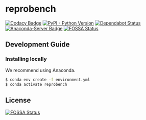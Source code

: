 # reprobench

[![Codacy Badge](https://api.codacy.com/project/badge/Grade/8163f0d20e9145cf9379a56f0383287c)](https://app.codacy.com/app/rkkautsar/reprobench?utm_source=github.com&utm_medium=referral&utm_content=rkkautsar/reprobench&utm_campaign=Badge_Grade_Dashboard)
[![PyPI - Python Version](https://img.shields.io/pypi/pyversions/reprobench.svg)](https://pypi.org/project/reprobench)
[![Dependabot Status](https://api.dependabot.com/badges/status?host=github&repo=rkkautsar/reprobench)](https://dependabot.com)
[![Anaconda-Server Badge](https://anaconda.org/rkkautsar/reprobench/badges/installer/conda.svg)](https://conda.anaconda.org/rkkautsar)
[![FOSSA Status](https://app.fossa.io/api/projects/git%2Bgithub.com%2Frkkautsar%2Freprobench.svg?type=shield)](https://app.fossa.io/projects/git%2Bgithub.com%2Frkkautsar%2Freprobench?ref=badge_shield)

## Development Guide

### Installing locally

We recommend using Anaconda.

```sh
$ conda env create -f environment.yml
$ conda activate reprobench
```


## License
[![FOSSA Status](https://app.fossa.io/api/projects/git%2Bgithub.com%2Frkkautsar%2Freprobench.svg?type=large)](https://app.fossa.io/projects/git%2Bgithub.com%2Frkkautsar%2Freprobench?ref=badge_large)